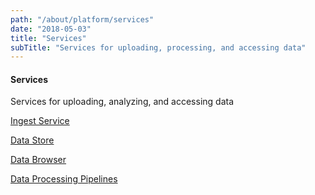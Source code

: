 ```yaml
---
path: "/about/platform/services"
date: "2018-05-03"
title: "Services"
subTitle: "Services for uploading, processing, and accessing data"
---
```


#### Services

Services for uploading, analyzing, and accessing data

[Ingest Service](/about/platform/dcp/ingest-service)

[Data Store](/about/platform/dcp/data-store)

[Data Browser](/about/platform/dcp/data-browser)

[Data Processing Pipelines](/about/platform/dcp/data-processing-pipelines)
